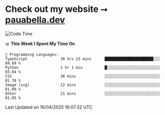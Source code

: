 # Check out my website ⭢ [pauabella.dev](https://pauabella.dev)

<!--START_SECTION:waka-->
![Code Time](http://img.shields.io/badge/Code%20Time-4%2C347%20hrs%2011%20mins-blue)

📊 **This Week I Spent My Time On** 

```text
💬 Programming Languages: 
TypeScript               30 hrs 23 mins      ██████████████████████░░░   89.69 % 
Python                   1 hr 1 min          █░░░░░░░░░░░░░░░░░░░░░░░░   03.04 % 
CSS                      36 mins             ░░░░░░░░░░░░░░░░░░░░░░░░░   01.78 % 
Image (svg)              22 mins             ░░░░░░░░░░░░░░░░░░░░░░░░░   01.09 % 
Other                    21 mins             ░░░░░░░░░░░░░░░░░░░░░░░░░   01.05 % 
```


 Last Updated on 16/04/2025 16:07:32 UTC
<!--END_SECTION:waka-->
